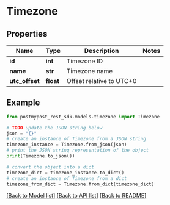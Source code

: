 # Timezone


## Properties

Name | Type | Description | Notes
------------ | ------------- | ------------- | -------------
**id** | **int** | Timezone ID | 
**name** | **str** | Timezone name | 
**utc_offset** | **float** | Offset relative to UTC+0 | 

## Example

```python
from postmypost_rest_sdk.models.timezone import Timezone

# TODO update the JSON string below
json = "{}"
# create an instance of Timezone from a JSON string
timezone_instance = Timezone.from_json(json)
# print the JSON string representation of the object
print(Timezone.to_json())

# convert the object into a dict
timezone_dict = timezone_instance.to_dict()
# create an instance of Timezone from a dict
timezone_from_dict = Timezone.from_dict(timezone_dict)
```
[[Back to Model list]](../README.md#documentation-for-models) [[Back to API list]](../README.md#documentation-for-api-endpoints) [[Back to README]](../README.md)


